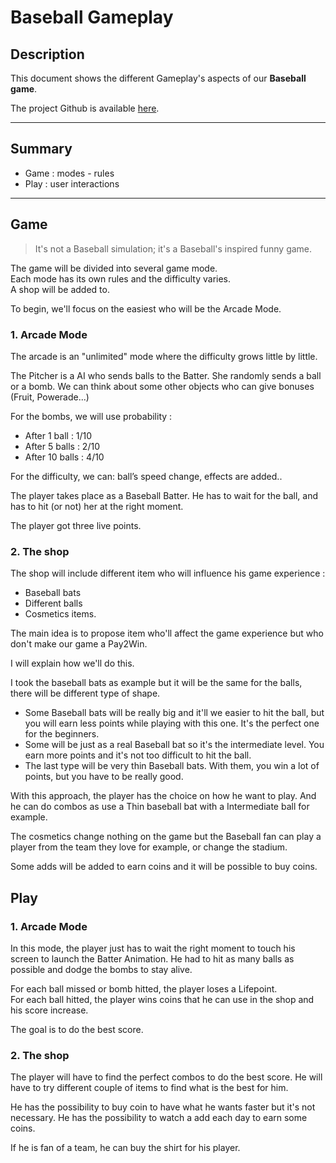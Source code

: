 # Baseball Gameplay

## Description

This document shows the different Gameplay's aspects of our **Baseball game**.

The project Github is available [here](https://github.com/NewBieBR/Baseball).

-------------------------------------------------------------

## Summary
  - Game : modes - rules
  - Play : user interactions

-------------------------------------------------------------

## Game

> It's not a Baseball simulation; it's a Baseball's inspired funny game.

The game will be divided into several game mode. </br>
Each mode has its own rules and the difficulty varies. </br>
A shop will be added to.


To begin, we'll focus on the easiest who will be the Arcade Mode.

### 1. Arcade Mode

The arcade is an "unlimited" mode where the difficulty grows little by little.

The Pitcher is a AI who sends balls to the Batter.
She randomly sends a ball or a bomb. We can think about some other objects who can give bonuses (Fruit, Powerade...) </br>

For the bombs, we will use probability :
  - After 1 ball   : 1/10
  - After 5 balls  : 2/10
  - After 10 balls : 4/10

For the difficulty, we can:
ball’s speed change, effects are added..  </br>


The player takes place as a Baseball Batter. He has to wait for the ball, and has to hit (or not) her at the right moment.


The player got three live points.

### 2. The shop

The shop will include different item who will influence his game experience :
  - Baseball bats
  - Different balls
  - Cosmetics items.

The main idea is to propose item who'll affect the game experience but who don't make our game a Pay2Win. </br>

I will explain how we'll do this.

I took the baseball bats as example but it will be the same for the balls, there will be different type of shape.</br>
- Some Baseball bats will be really big and it'll we easier to hit the ball, but you will earn less points while playing with this one. It's the perfect one for the beginners.
- Some will be just as a real Baseball bat so it's the intermediate level. You earn more points and it's not too difficult to hit the ball.
- The last type will be very thin Baseball bats. With them, you win a lot of points, but you have to be really good.

With this approach, the player has the choice on how he want to play. And he can do combos as use a Thin baseball bat with a Intermediate ball for example.

The cosmetics change nothing on the game but the Baseball fan can play a player from the team they love for example, or change the stadium.

Some adds will be added to earn coins and it will be possible to buy coins.

## Play

### 1. Arcade Mode

In this mode, the player just has to wait the right moment to touch his screen to launch the Batter Animation.
He had to hit as many balls as possible and dodge the bombs to stay alive.

For each ball missed or bomb hitted, the player loses a Lifepoint. </br>
For each ball hitted, the player wins coins that he can use in the shop and his score increase.

The goal is to do the best score.


### 2. The shop

The player will have to find the perfect combos to do the best score. He will have to try different couple of items to find what is the best for him.

He has the possibility to buy coin to have what he wants faster but it's not necessary.
He has the possibility to watch a add each day to earn some coins.

If he is fan of a team, he can buy the shirt for his player.

